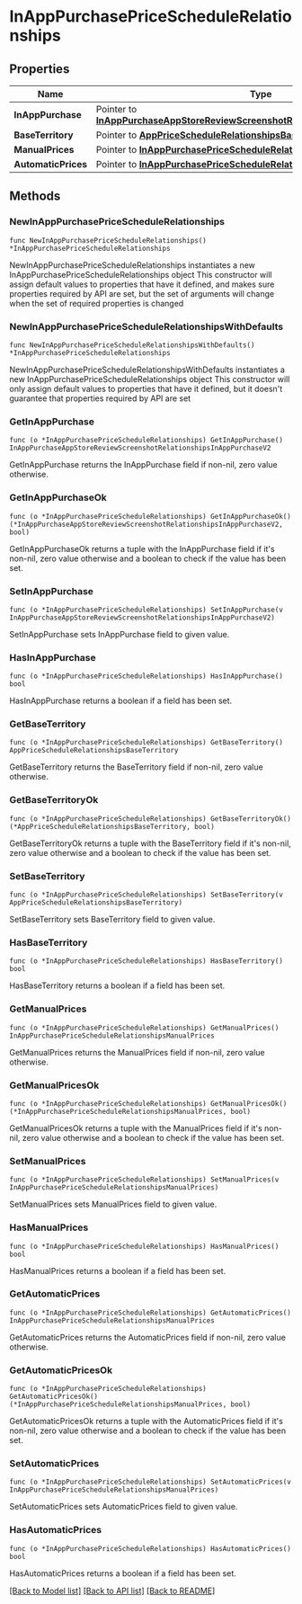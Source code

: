 # InAppPurchasePriceScheduleRelationships

## Properties

Name | Type | Description | Notes
------------ | ------------- | ------------- | -------------
**InAppPurchase** | Pointer to [**InAppPurchaseAppStoreReviewScreenshotRelationshipsInAppPurchaseV2**](InAppPurchaseAppStoreReviewScreenshotRelationshipsInAppPurchaseV2.md) |  | [optional] 
**BaseTerritory** | Pointer to [**AppPriceScheduleRelationshipsBaseTerritory**](AppPriceScheduleRelationshipsBaseTerritory.md) |  | [optional] 
**ManualPrices** | Pointer to [**InAppPurchasePriceScheduleRelationshipsManualPrices**](InAppPurchasePriceScheduleRelationshipsManualPrices.md) |  | [optional] 
**AutomaticPrices** | Pointer to [**InAppPurchasePriceScheduleRelationshipsManualPrices**](InAppPurchasePriceScheduleRelationshipsManualPrices.md) |  | [optional] 

## Methods

### NewInAppPurchasePriceScheduleRelationships

`func NewInAppPurchasePriceScheduleRelationships() *InAppPurchasePriceScheduleRelationships`

NewInAppPurchasePriceScheduleRelationships instantiates a new InAppPurchasePriceScheduleRelationships object
This constructor will assign default values to properties that have it defined,
and makes sure properties required by API are set, but the set of arguments
will change when the set of required properties is changed

### NewInAppPurchasePriceScheduleRelationshipsWithDefaults

`func NewInAppPurchasePriceScheduleRelationshipsWithDefaults() *InAppPurchasePriceScheduleRelationships`

NewInAppPurchasePriceScheduleRelationshipsWithDefaults instantiates a new InAppPurchasePriceScheduleRelationships object
This constructor will only assign default values to properties that have it defined,
but it doesn't guarantee that properties required by API are set

### GetInAppPurchase

`func (o *InAppPurchasePriceScheduleRelationships) GetInAppPurchase() InAppPurchaseAppStoreReviewScreenshotRelationshipsInAppPurchaseV2`

GetInAppPurchase returns the InAppPurchase field if non-nil, zero value otherwise.

### GetInAppPurchaseOk

`func (o *InAppPurchasePriceScheduleRelationships) GetInAppPurchaseOk() (*InAppPurchaseAppStoreReviewScreenshotRelationshipsInAppPurchaseV2, bool)`

GetInAppPurchaseOk returns a tuple with the InAppPurchase field if it's non-nil, zero value otherwise
and a boolean to check if the value has been set.

### SetInAppPurchase

`func (o *InAppPurchasePriceScheduleRelationships) SetInAppPurchase(v InAppPurchaseAppStoreReviewScreenshotRelationshipsInAppPurchaseV2)`

SetInAppPurchase sets InAppPurchase field to given value.

### HasInAppPurchase

`func (o *InAppPurchasePriceScheduleRelationships) HasInAppPurchase() bool`

HasInAppPurchase returns a boolean if a field has been set.

### GetBaseTerritory

`func (o *InAppPurchasePriceScheduleRelationships) GetBaseTerritory() AppPriceScheduleRelationshipsBaseTerritory`

GetBaseTerritory returns the BaseTerritory field if non-nil, zero value otherwise.

### GetBaseTerritoryOk

`func (o *InAppPurchasePriceScheduleRelationships) GetBaseTerritoryOk() (*AppPriceScheduleRelationshipsBaseTerritory, bool)`

GetBaseTerritoryOk returns a tuple with the BaseTerritory field if it's non-nil, zero value otherwise
and a boolean to check if the value has been set.

### SetBaseTerritory

`func (o *InAppPurchasePriceScheduleRelationships) SetBaseTerritory(v AppPriceScheduleRelationshipsBaseTerritory)`

SetBaseTerritory sets BaseTerritory field to given value.

### HasBaseTerritory

`func (o *InAppPurchasePriceScheduleRelationships) HasBaseTerritory() bool`

HasBaseTerritory returns a boolean if a field has been set.

### GetManualPrices

`func (o *InAppPurchasePriceScheduleRelationships) GetManualPrices() InAppPurchasePriceScheduleRelationshipsManualPrices`

GetManualPrices returns the ManualPrices field if non-nil, zero value otherwise.

### GetManualPricesOk

`func (o *InAppPurchasePriceScheduleRelationships) GetManualPricesOk() (*InAppPurchasePriceScheduleRelationshipsManualPrices, bool)`

GetManualPricesOk returns a tuple with the ManualPrices field if it's non-nil, zero value otherwise
and a boolean to check if the value has been set.

### SetManualPrices

`func (o *InAppPurchasePriceScheduleRelationships) SetManualPrices(v InAppPurchasePriceScheduleRelationshipsManualPrices)`

SetManualPrices sets ManualPrices field to given value.

### HasManualPrices

`func (o *InAppPurchasePriceScheduleRelationships) HasManualPrices() bool`

HasManualPrices returns a boolean if a field has been set.

### GetAutomaticPrices

`func (o *InAppPurchasePriceScheduleRelationships) GetAutomaticPrices() InAppPurchasePriceScheduleRelationshipsManualPrices`

GetAutomaticPrices returns the AutomaticPrices field if non-nil, zero value otherwise.

### GetAutomaticPricesOk

`func (o *InAppPurchasePriceScheduleRelationships) GetAutomaticPricesOk() (*InAppPurchasePriceScheduleRelationshipsManualPrices, bool)`

GetAutomaticPricesOk returns a tuple with the AutomaticPrices field if it's non-nil, zero value otherwise
and a boolean to check if the value has been set.

### SetAutomaticPrices

`func (o *InAppPurchasePriceScheduleRelationships) SetAutomaticPrices(v InAppPurchasePriceScheduleRelationshipsManualPrices)`

SetAutomaticPrices sets AutomaticPrices field to given value.

### HasAutomaticPrices

`func (o *InAppPurchasePriceScheduleRelationships) HasAutomaticPrices() bool`

HasAutomaticPrices returns a boolean if a field has been set.


[[Back to Model list]](../README.md#documentation-for-models) [[Back to API list]](../README.md#documentation-for-api-endpoints) [[Back to README]](../README.md)


